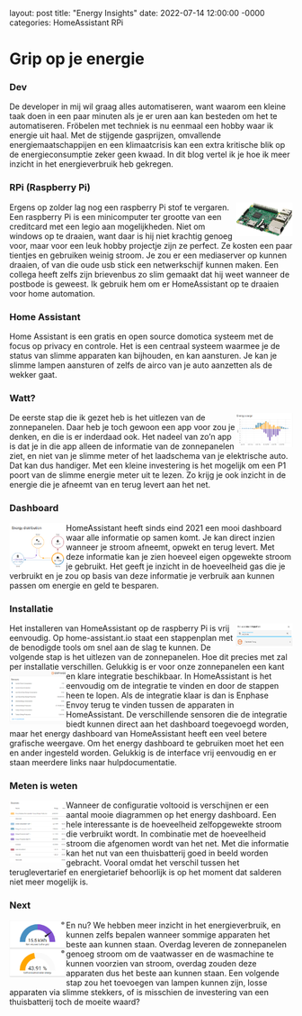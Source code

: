 layout: post
title: "Energy Insights"
date: 2022-07-14 12:00:00 -0000
categories: HomeAssistant RPi

# Grip op je energie

### Dev
De developer in mij wil graag alles automatiseren, want waarom een kleine taak doen in een paar minuten als je er uren aan kan besteden om het te automatiseren. Fröbelen met techniek is nu eenmaal een hobby waar ik energie uit haal. Met de stijgende gasprijzen, omvallende energiemaatschappijen en een klimaatcrisis kan een extra kritische blik op de energieconsumptie zeker geen kwaad. In dit blog vertel ik je hoe ik meer inzicht in het energieverbruik heb gekregen.

### RPi (Raspberry Pi)
<img align="right" width="20%" src="../images/2022-07-14-Energy_Insights/image001.jpg">
Ergens op zolder lag nog een raspberry Pi stof te vergaren. Een raspberry Pi is een minicomputer ter grootte van een creditcard met een legio aan mogelijkheden. Niet om windows op te draaien, want daar is hij niet krachtig genoeg voor, maar voor een leuk hobby projectje zijn ze perfect. Ze kosten een paar tientjes en gebruiken weinig stroom. Je zou er een mediaserver op kunnen draaien, of van die oude usb stick een netwerkschijf kunnen maken. Een collega heeft zelfs zijn brievenbus zo slim gemaakt dat hij weet wanneer de postbode is geweest. Ik gebruik hem om er HomeAssistant op te draaien voor home automation.

### Home Assistant
Home Assistant is een gratis en open source domotica systeem met de focus op privacy en controle.
Het is een centraal systeem waarmee je de status van slimme apparaten kan bijhouden, en kan aansturen. Je kan je slimme lampen aansturen of zelfs de airco van je auto aanzetten als de wekker gaat. 

### Watt?
<img align="right" width="20%" src="../images/2022-07-14-Energy_Insights/image002.png">
De eerste stap die ik gezet heb is het uitlezen van de zonnepanelen. Daar heb je toch gewoon een app voor zou je denken, en die is er inderdaad ook. Het nadeel van zo’n app is dat je in die app alleen de informatie van de zonnepanelen ziet, en niet van je slimme meter of het laadschema van je elektrische auto. Dat kan dus handiger. Met een kleine investering is het mogelijk om een P1 poort van de slimme energie meter uit te lezen. Zo krijg je ook inzicht in de energie die je afneemt van en terug levert aan het net. 


### Dashboard
<img align="left" width="20%" src="../images/2022-07-14-Energy_Insights/image003.png">
HomeAssistant heeft sinds eind 2021 een mooi dashboard waar alle informatie op samen komt. Je kan direct inzien wanneer je stroom afneemt, opwekt en terug levert. Met deze informatie kan je zien hoeveel eigen opgewekte stroom je gebruikt. Het geeft je inzicht in de hoeveelheid gas die je verbruikt en je zou op basis van deze informatie je verbruik aan kunnen passen om energie en geld te besparen.

### Installatie
<img align="right" width="20%" src="../images/2022-07-14-Energy_Insights/image004.png">
Het installeren van HomeAssistant op de raspberry Pi is vrij eenvoudig. Op home-assistant.io staat een stappenplan met de benodigde tools om snel aan de slag te kunnen. De volgende stap is het uitlezen van de zonnepanelen. Hoe dit precies met zal per installatie verschillen. Gelukkig is er voor onze zonnepanelen een kant en klare integratie beschikbaar.
<img align="left" width="20%" src="../images/2022-07-14-Energy_Insights/image005.png">
 In HomeAssistant is het eenvoudig om de integratie te vinden en door de stappen heen te lopen. Als de integratie klaar is dan is Enphase Envoy terug te vinden tussen de apparaten in HomeAssistant. De verschillende sensoren die de integratie biedt kunnen direct aan het dashboard toegevoegd worden, maar het energy dashboard van HomeAssistant heeft een veel betere grafische weergave. Om het energy dashboard te gebruiken moet het een en ander ingesteld worden. Gelukkig is de interface vrij eenvoudig en er staan meerdere links naar hulpdocumentatie.

### Meten is weten
<img align="left" width="20%" src="../images/2022-07-14-Energy_Insights/image006.png">
Wanneer de configuratie voltooid is verschijnen er een aantal mooie diagrammen op het energy dashboard. 
Een hele interessante is de hoeveelheid zelfopgewekte stroom die verbruikt wordt. In combinatie met de hoeveelheid stroom die afgenomen wordt van het net. Met die informatie kan het nut van een thuisbatterij goed in beeld worden gebracht. Vooral omdat het verschil tussen het teruglevertarief en energietarief behoorlijk is op het moment dat salderen niet meer mogelijk is. 

### Next
<img align="left" width="20%" src="../images/2022-07-14-Energy_Insights/image007.png">
En nu? We hebben meer inzicht in het energieverbruik, en kunnen zelfs bepalen wanneer sommige apparaten het beste aan kunnen staan. Overdag leveren de zonnepanelen genoeg stroom om de vaatwasser en de wasmachine te kunnen voorzien van stroom, overdag zouden deze apparaten dus het beste aan kunnen staan. 
Een volgende stap zou het toevoegen van lampen kunnen zijn, losse apparaten via slimme stekkers, of is misschien de investering van een thuisbatterij toch de moeite waard? 
